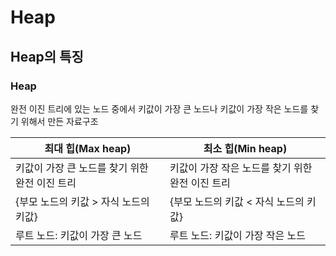 # Heap

## Heap의 특징

### Heap

완전 이진 트리에 있는 노드 중에서 키값이 가장 큰 노드나 키값이 가장 작은 노드를 찾기 위해서 만든 자료구조

| 최대 힙(Max heap)                              | 최소 힙(Min heap)                                |
| ---------------------------------------------- | ------------------------------------------------ |
| 키값이 가장 큰 노드를 찾기 위한 완전 이진 트리 | 키값이 가장 작은 노드를 찾기 위한 완전 이진 트리 |
| {부모 노드의 키값 > 자식 노드의 키값}          | {부모 노드의 키값 < 자식 노드의 키값}            |
| 루트 노드: 키값이 가장 큰 노드                 | 루트 노드: 키값이 가장 작은 노드                 |

 